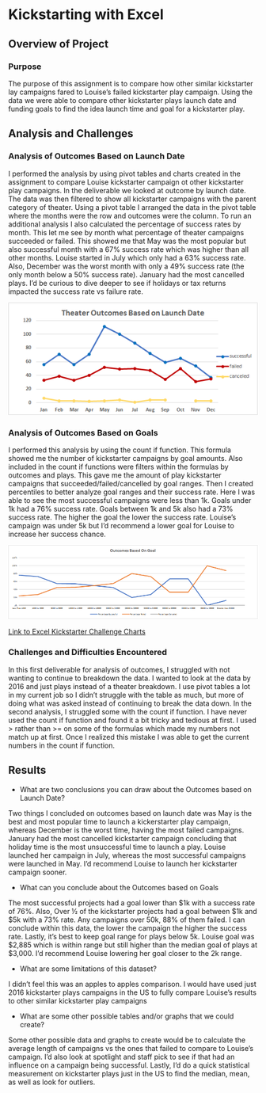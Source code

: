 # Kickstarting with Excel

## Overview of Project

### Purpose
The purpose of this assignment is to compare how other similar kickstarter lay campaigns fared to Louise’s failed kickstarter play campaign. Using the data we were able to compare other kickstarter plays launch date and funding goals to find the idea launch time and goal for a kickstarter play. 
## Analysis and Challenges

### Analysis of Outcomes Based on Launch Date
 I performed the analysis by using pivot tables and charts created in the assignment to compare Louise kickstarter campaign ot other kickstarter play campaigns. In the deliverable we looked at outcome by launch date. The data was then filtered to show all kickstarter campaigns with the parent category of theater. Using a pivot table I arranged the data in the pivot table where the months were the row and outcomes were the column. To run an additional analysis I also calculated the percentage of success rates by month.  This let me see by month what percentage of theater campaigns succeeded or failed. This showed me that May was the most popular but also successful month with a 67% success rate which was higher than all other months. Louise started in July which only had a 63% success rate. Also, December was the worst month with only a 49% success rate (the only month below a 50% success rate). January had the most cancelled plays. I’d be curious to dive deeper to see if holidays or tax returns impacted the success rate vs failure rate. 
 
![](resources/Theater_Outcomes_Vs_Launch.png)

### Analysis of Outcomes Based on Goals
 I performed this analysis by using the count if function. This formula showed me the number of kickstarter campaigns by goal amounts. Also included in the count if functions were filters within the formulas by outcomes and plays.  This gave me the amount of play kickstarter campaigns that succeeded/failed/cancelled by goal ranges. Then I created percentiles to better analyze goal ranges and their success rate. 
  Here I was able to see the most successful campaigns were less than 1k. Goals under 1k had a 76% success rate. Goals between 1k and 5k also had a 73% success rate. The higher the goal the lower the success rate. Louise’s campaign was under 5k but I’d recommend a lower goal for Louise to increase her success chance.   
 
![](resources/Outcomes_vs_Goals.png)

[Link to Excel Kickstarter Challenge Charts](Kickstarter_Challenge.zip)

### Challenges and Difficulties Encountered
 In this first deliverable for analysis of outcomes, I struggled with not wanting to continue to breakdown the data. I wanted to look at the data by 2016 and just plays instead of a theater breakdown. I use pivot tables a lot in my current job so I didn’t struggle with the table as much, but more of doing what was asked instead of continuing to break the data down.
 In the second analysis, I struggled some with the count if function. I have never used the count if function and found it a bit tricky and tedious at first. I used > rather than >= on some of the formulas which made my numbers not match up at first. Once I realized this mistake I was able to get the current numbers in the count if function. 
## Results
- What are two conclusions you can draw about the Outcomes based on Launch Date?

 Two things I concluded on outcomes based on launch date was May is the best and most popular time to launch a kickerstarter play campaign, whereas December is the worst time, having the most failed campaigns. January had the most cancelled kickstarter campaign concluding that holiday time is the most unsuccessful time to launch a play.  Louise launched her campaign in July, whereas the most successful campaigns were launched in May. I’d recommend Louise to launch her kickstarter campaign sooner. 

- What can you conclude about the Outcomes based on Goals

 The most successful projects had a goal lower than $1k with a success rate of 76%. Also, Over ½ of the kickstarter projects had a goal between $1k and $5k with a 73% rate.  Any  campaigns over 50k, 88% of them failed. I can conclude within this data, the lower the campaign the higher the success rate. Lastly, it’s best to keep goal range for plays below 5k. Louise goal was $2,885 which is within range but still higher than the median goal of plays at $3,000. I’d recommend Louise lowering her goal closer to the 2k range. 

- What are some limitations of this dataset?

 I didn’t feel this was an apples to apples comparison. I would have used just 2016 kickstarter plays campaigns in the US to fully compare Louise’s results to other similar kickstarter play campaigns 

- What are some other possible tables and/or graphs that we could create?

 Some other possible data and graphs to create would be to calculate the average length of campaigns vs the ones that failed to compare to Louise’s campaign. I’d also look at spotlight and staff pick to see if that had an influence on a campaign being successful. Lastly, I’d do a quick statistical measurement on kickstarter plays just in the US to find the median, mean, as well as look for outliers. 
